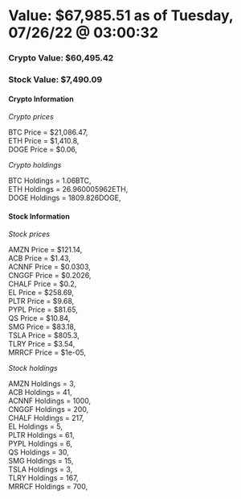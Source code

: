 # Value: $67,985.51 as of Tuesday, 07/26/22 @ 03:00:32 

### Crypto Value: $60,495.42

### Stock Value: $7,490.09

#### Crypto Information 
*Crypto prices* 

BTC Price = $21,086.47,  
ETH Price = $1,410.8,  
DOGE Price = $0.06,  


*Crypto holdings* 

BTC Holdings = 1.06BTC,  
ETH Holdings = 26.960005962ETH,  
DOGE Holdings = 1809.826DOGE,  


#### Stock Information 

*Stock prices* 

AMZN Price = $121.14,  
ACB Price = $1.43,  
ACNNF Price = $0.0303,  
CNGGF Price = $0.2026,  
CHALF Price = $0.2,  
EL Price = $258.69,  
PLTR Price = $9.68,  
PYPL Price = $81.65,  
QS Price = $10.84,  
SMG Price = $83.18,  
TSLA Price = $805.3,  
TLRY Price = $3.54,  
MRRCF Price = $1e-05,  


*Stock holdings* 

AMZN Holdings = 3,  
ACB Holdings = 41,  
ACNNF Holdings = 1000,  
CNGGF Holdings = 200,  
CHALF Holdings = 217,  
EL Holdings = 5,  
PLTR Holdings = 61,  
PYPL Holdings = 6,  
QS Holdings = 30,  
SMG Holdings = 15,  
TSLA Holdings = 3,  
TLRY Holdings = 167,  
MRRCF Holdings = 700,  


